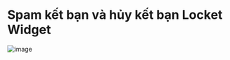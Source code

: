 # Spam kết bạn và hủy kết bạn Locket Widget
![image](https://github.com/user-attachments/assets/b31bca68-b8e3-48f8-b630-29bf359c0768)
